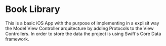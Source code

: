 # Book Library
This is a basic iOS App with the purpose of implementing in a explisit way the Model View Controller arquitecture by adding Protocols to the View Controllers.
In order to store the data the project is using Swift's Core Data framework.

